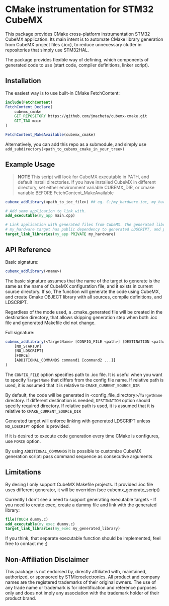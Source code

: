 # CMake instrumentation for STM32 CubeMX

This package provides CMake cross-platform instrumentation STM32 CubeMX application.
Its main intent is to automate CMake library generation from CubeMX project files (.ioc), to reduce unnecessary clutter in repositories that simply use STM32HAL.

The package provides flexible way of defining, which components of generated code to use (start code, compiler definitions, linker script).

## Installation

The easiest way is to use built-in CMake FetchContent:

```cmake
include(FetchContent)
FetchContent_Declare(
    cubemx_cmake
    GIT_REPOSITORY https://github.com/jmacheta/cubemx-cmake.git
    GIT_TAG main
)

FetchContent_MakeAvailable(cubemx_cmake)
```

Alternatively, you can add this repo as a submodule, and simply use ```add_subdirectory(<path_to_cubemx_cmake_in_your_tree>)```

## Example Usage

> **NOTE**
> This script will look for CubeMX executable in PATH, and default install directories.
> If you have installed CubeMX in different directory, set either environment variable CUBEMX_DIR, or cmake variable BEFORE FetchContent_MakeAvailable

```cmake
cubemx_addlibrary(<path_to_ioc_file>) ## eg. C:/my_hardware.ioc, my_hardware.ioc (assuming it exists in current source dir), or simply my_hardware (.ioc file extension is assumed)

# Add some application to link with.
add_executable(my_app main.cpp) 

# Link application with generated files from CubeMX. The generated library will have the same name as the .ioc file (unless you use advanced options. See API reference).
# my_hardware target has public dependency to generated LDSCRIPT, and provides generated C defines (unless you use advanced options. See API reference again).
target_link_libraries(my_app PRIVATE my_hardware)

```

## API Reference

Basic signature:

```cmake
cubemx_addlibrary(<name>)
```

The basic signature assumes that the name of the target to generate is the same as the name of CubeMX configuration file, and it exists in current source directory. If so, The function will generate the code using CubeMX, and create Cmake OBJECT library with all sources, compile definitions, and LDSCRIPT.

Regardless of the mode used, a .cmake_generated file will be created in the destination directory, that allows skipping generation step when both .ioc file and generated Makefile did not change.

Full signature:

```cmake
cubemx_addlibrary(<TargetName> [CONFIG_FILE <path>] [DESTINATION <path>]
    [NO_STARTUP]
    [NO_LDSCRIPT]
    [FORCE]
    [ADDITIONAL_COMMANDS command1 [command2 ...]]
)
```

The ```CONFIG_FILE``` option specifies path to .ioc file. It is useful when you want to specify ```TargetName``` that differs from the config file name.
If relative path is used, it is assumed that it is relative to ```CMAKE_CURRENT_SOURCE_DIR```

By default, the code will be generated in <config_file_directory>/```TargetName``` directory. If different destination is needed, ```DESTINATION``` option should specify required directory. If relative path is used, it is assumed that it is relative to ```CMAKE_CURRENT_SOURCE_DIR```

Generated target will enforce linking with generated LDSCRIPT unless ```NO_LDSCRIPT``` option is provided.

If it is desired to execute code generation every time CMake is configures, use ```FORCE``` option.

By using ```ADDITIONAL_COMMANDS``` it is possible to customize CubeMX generation script: pass command sequence as consecutive arguments

## Limitations

By desing I only support CubeMX Makefile projects. If provided .ioc file uses different generator, it will be overriden (see cubemx_generate_script)

Currently I don't see a need to support generating executable targets - If you need to create exec, create a dummy file and link with the generated library:

```cmake
file(TOUCH dummy.c)
add_executable(my_exec dummy.c)
target_link_libraries(my_exec my_generated_library)
```

If you think, that separate executable function should be implemented, feel free to contact me ;)

## Non-Affiliation Disclaimer

This package is not endorsed by, directly affiliated with, maintained, authorized, or sponsored by STMicroelectronics. All product and company names are the registered trademarks of their original owners. The use of any trade name or trademark is for identification and reference purposes only and does not imply any association with the trademark holder of their product brand.
